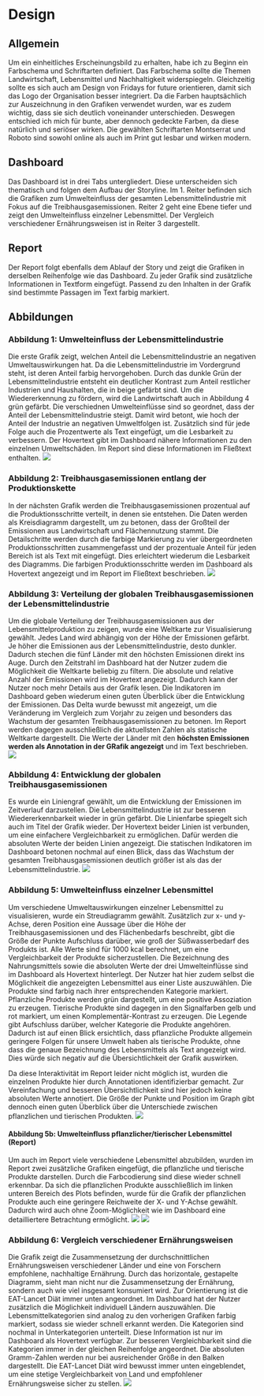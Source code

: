 # Design
## Allgemein
Um ein einheitliches Erscheinungsbild zu erhalten, habe ich zu Beginn ein Farbschema und Schriftarten definiert. Das Farbschema sollte die Themen Landwirtschaft, Lebensmittel und Nachhaltigkeit widerspiegeln. Gleichzeitig sollte es sich auch am Design von Fridays for future orientieren, damit sich das Logo der Organisation besser integriert. Da die Farben hauptsächlich zur Auszeichnung in den Grafiken verwendet wurden, war es zudem wichtig, dass sie sich deutlich voneinander unterschieden. Deswegen entschied ich mich für bunte, aber dennoch gedeckte Farben, da diese natürlich und seriöser wirken. 
Die gewählten Schriftarten Montserrat und Roboto sind sowohl online als auch im Print gut lesbar und wirken modern.

## Dashboard
Das Dashboard ist in drei Tabs untergliedert. Diese unterscheiden sich thematisch und folgen dem Aufbau der Storyline. Im 1. Reiter befinden sich die Grafiken zum Umwelteinfluss der gesamten Lebensmittelindustrie mit Fokus auf die Treibhausgasemissionen. Reiter 2 geht eine Ebene tiefer und zeigt den Umwelteinfluss einzelner Lebensmittel. Der Vergleich verschiedener Ernährungsweisen ist in Reiter 3 dargestellt.

## Report
Der Report folgt ebenfalls dem Ablauf der Story und zeigt die Grafiken in derselben Reihenfolge wie das Dashboard. Zu jeder Grafik sind zusätzliche Informationen in Textform eingefügt. Passend zu den Inhalten in der Grafik sind bestimmte Passagen im Text farbig markiert.

## Abbildungen
### Abbildung 1: Umwelteinfluss der Lebensmittelindustrie
Die erste Grafik zeigt, welchen Anteil die Lebensmittelindustrie an negativen Umweltauswirkungen hat. Da die Lebensmittelindustrie im Vordergrund steht, ist deren Anteil farbig hervorgehoben. Durch das dunkle Grün der Lebensmittelindustrie entsteht ein deutlicher Kontrast zum Anteil restlicher Industrien und Haushalten, die in beige gefärbt sind. Um die Wiedererkennung zu fördern, wird die Landwirtschaft auch in Abbildung 4 grün gefärbt. Die verschiednen Umwelteinflüsse sind so geordnet, dass der Anteil der Lebensmittelindustrie steigt. Damit wird betont, wie hoch der Anteil der Industrie an negativen Umweltfolgen ist. Zusätzlich sind für jede Folge auch die Prozentwerte als Text eingefügt, um die Lesbarkeit zu verbessern. Der Hovertext gibt im Dashboard nähere Informationen zu den einzelnen Umweltschäden. Im Report sind diese Informationen im Fließtext enthalten.
![](../../Report/fig_1_1.png)

### Abbildung 2: Treibhausgasemissionen entlang der Produktionskette
In der nächsten Grafik werden die Treibhausgasemissionen prozentual auf die Produktionsschritte verteilt, in denen sie entstehen. Die Daten werden als Kreisdiagramm dargestellt, um zu betonen, dass der Großteil der Emissionen aus Landwirtschaft und Flächennutzung stammt. Die Detailschritte werden durch die farbige Markierung zu vier übergeordneten Produktionsschritten zusammengefasst und der prozentuale Anteil für jeden Bereich ist als Text mit eingefügt. Dies erleichtert wiederum die Lesbarkeit des Diagramms. Die farbigen Produktionsschritte werden im Dashboard als Hovertext angezeigt und im Report im Fließtext beschrieben.
![](../../Report/fig_1_2.png)

### Abbildung 3: Verteilung der globalen Treibhausgasemissionen der Lebensmittelindustrie
Um die globale Verteilung der Treibhausgasemissionen aus der Lebensmittelproduktion zu zeigen, wurde eine Weltkarte zur Visualisierung gewählt. Jedes Land wird abhängig von der Höhe der Emissionen gefärbt. Je höher die Emissionen aus der Lebensmittelindustrie, desto dunkler. Dadurch stechen die fünf Länder mit den höchsten Emissionen direkt ins Auge. Durch den Zeitstrahl im Dashboard hat der Nutzer zudem die Möglichkeit die Weltkarte beliebig zu filtern. Die absolute und relative Anzahl der Emissionen wird im Hovertext angezeigt. Dadurch kann der Nutzer noch mehr Details aus der Grafik lesen. Die Indikatoren im Dashboard geben wiederum einen guten Überblick über die Entwicklung der Emissionen. Das Delta wurde bewusst mit angezeigt, um die Veränderung im Vergleich zum Vorjahr zu zeigen und besonders das Wachstum der gesamten Treibhausgasemissionen zu betonen. Im Report werden dagegen ausschließlich die aktuellsten Zahlen als statische Weltkarte dargestellt. Die Werte der Länder mit den **höchsten Emissionen werden als Annotation in der GRafik angezeigt** und im Text beschrieben.
![](../../Report/fig_1_3.png)

### Abbildung 4: Entwicklung der globalen Treibhausgasemissionen
Es wurde ein Liniengraf gewählt, um die Entwicklung der Emissionen im Zeitverlauf darzustellen. Die Lebensmittelindustrie ist zur besseren Wiedererkennbarkeit wieder in grün gefärbt. Die Linienfarbe spiegelt sich auch im Titel der Grafik wieder. Der Hovertext beider Linien ist verbunden, um eine einfachere Vergleichbarkeit zu ermöglichen. Dafür werden die absoluten Werte der beiden Linien angezeigt. Die statischen Indikatoren im Dashboard betonen nochmal auf einen Blick, dass das Wachstum der gesamten Treibhausgasemissionen deutlich größer ist als das der Lebensmittelindustrie.
![](../../Report/fig_1_4.png)

### Abbildung 5: Umwelteinfluss einzelner Lebensmittel
Um verschiedene Umweltauswirkungen einzelner Lebensmittel zu visualisieren, wurde ein Streudiagramm gewählt. Zusätzlich zur x- und y-Achse, deren Position eine Aussage über die Höhe der Treibhausgasemissionen und des Flächenbedarfs beschreibt, gibt die Größe der Punkte Aufschluss darüber, wie groß der Süßwasserbedarf des Produkts ist. Alle Werte sind für 1000 kcal berechnet, um eine Vergleichbarkeit der Produkte sicherzustellen. Die Bezeichnung des Nahrungsmittels sowie die absoluten Werte der drei Umwelteinflüsse sind im Dashboard als Hovertext hinterlegt. Der Nutzer hat hier zudem selbst die Möglichkeit die angezeigten Lebensmittel aus einer Liste auszuwählen. Die Produkte sind farbig nach ihrer entsprechenden Kategorie markiert. Pflanzliche Produkte werden grün dargestellt, um eine positive Assoziation zu erzeugen. Tierische Produkte sind dagegen in den Signalfarben gelb und rot markiert, um einen Komplementär-Kontrast zu erzeugen. Die Legende gibt Aufschluss darüber, welcher Kategorie die Produkte angehören. Dadurch ist auf einen Blick ersichtlich, dass pflanzliche Produkte allgemein geringere Folgen für unsere Umwelt haben als tierische Produkte, ohne dass die genaue Bezeichnung des Lebensmittels als Text angezeigt wird. Dies würde sich negativ auf die Übersichtlichkeit der Grafik auswirken.

Da diese Interaktivität im Report leider nicht möglich ist, wurden die einzelnen Produkte hier durch Annotationen identifizierbar gemacht. Zur Vereinfachung und besseren Übersichtlichkeit sind hier jedoch keine absoluten Werte annotiert. Die Größe der Punkte und Position im Graph gibt dennoch einen guten Überblick über die Unterschiede zwischen pflanzlichen und tierischen Produkten. 
![](../../Report/fig_2_1.png)

#### Abbildung 5b: Umwelteinfluss pflanzlicher/tierischer Lebensmittel (Report)
Um auch im Report viele verschiedene Lebensmittel abzubilden, wurden im Report zwei zusätzliche Grafiken eingefügt, die pflanzliche und tierische Produkte darstellen. Durch die Farbcodierung sind diese wieder schnell erkennbar. Da sich die pflanzlichen Produkte ausschließlich im linken unteren Bereich des Plots befinden, wurde für die Grafik der pflanzlichen Produkte auch eine geringere Reichweite der X- und Y-Achse gewählt. Dadurch wird auch ohne Zoom-Möglichkeit wie im Dashboard eine detailliertere Betrachtung ermöglicht.
![](../../Report/fig_2_2.png)
![](../../Report/fig_2_3.png)
### Abbildung 6: Vergleich verschiedener Ernährungsweisen
Die Grafik zeigt die Zusammensetzung der durchschnittlichen Ernährungsweisen verschiedener Länder und eine von Forschern empfohlene, nachhaltige Ernährung. Durch das horizontale, gestapelte Diagramm, sieht man nicht nur die Zusammensetzung der Ernährung, sondern auch wie viel insgesamt konsumiert wird. Zur Orientierung ist die EAT-Lancet Diät immer unten angeordnet. Im Dashboard hat der Nutzer zusätzlich die Möglichkeit individuell Ländern auszuwählen. Die Lebensmittelkategorien sind analog zu den vorherigen Grafiken farbig markiert, sodass sie wieder schnell erkannt werden. Die Kategorien sind nochmal in Unterkategorien unterteilt. Diese Information ist nur im Dashboard als Hovertext verfügbar. Zur besseren Vergleichbarkeit sind die Kategorien immer in der gleichen Reihenfolge angeordnet. Die absoluten Gramm-Zahlen werden nur bei ausreichender Größe in den Balken dargestellt. Die EAT-Lancet Diät wird bewusst immer unten eingeblendet, um eine stetige Vergleichbarkeit von Land und empfohlener Ernährungsweise sicher zu stellen. 
![](../../Report/fig_3_1.png)